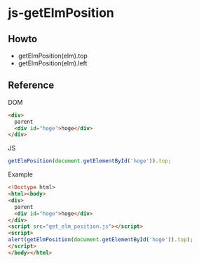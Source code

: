 # js-getElmPosition

## Howto

- getElmPosition(elm).top
- getElmPosition(elm).left

## Reference

DOM

```html
<div>
  parent
  <div id="hoge">hoge</div>
</div>
```

JS

```javascript
getElmPosition(document.getElementById('hoge')).top;
```

Example

```html
<!Doctype html>
<html><body>
<div>
  parent
  <div id="hoge">hoge</div>
</div>
<script src="get_elm_position.js"></script>
<script>
alert(getElmPosition(document.getElementById('hoge')).top);
</script>
</body></html>
```
